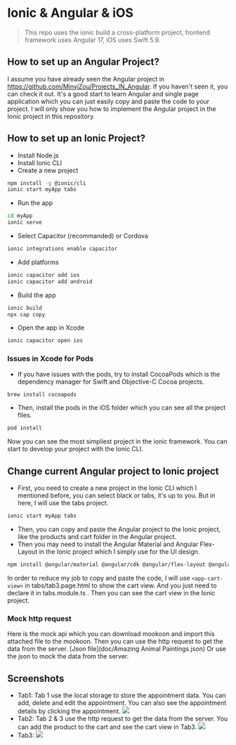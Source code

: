 # Ionic & Angular & iOS

> This repo uses the ionic build a cross-platform project, frontend framework uses Angular 17, iOS uses Swift 5.9.


## How to set up an Angular Project?
I assume you have already seen the Angular project in https://github.com/MinyiZou/Projects_IN_Angular. If you haven't seen it, you can check it out. It's a good start to learn Angular and single page application which you can just easily copy and paste the code to your project. I will only show you how to implement the Angular project in the Ionic project in this repository.


## How to set up an Ionic Project?
- Install Node.js
- Install Ionic CLI
- Create a new project
```bash
npm install -g @ionic/cli
ionic start myApp tabs
```
- Run the app
```bash
cd myApp
ionic serve
```
- Select Capacitor (recommanded) or Cordova
```bash
ionic integrations enable capacitor
```
- Add platforms
```bash
ionic capacitor add ios
ionic capacitor add android
```
- Build the app
```bash
ionic build
npx cap copy
```
- Open the app in Xcode
```bash
ionic capacitor open ios
```

### Issues in Xcode for Pods
- If you have issues with the pods, try to install CocoaPods which is the dependency manager for Swift and Objective-C Cocoa projects.
```bash
brew install cocoapods
```
- Then, install the pods in the iOS folder which you can see all the project files.
```bash
pod install
```

Now you can see the most simpliest project in the ionic framework. You can start to develop your project with the Ionic CLI.

## Change current Angular project to Ionic project
- First, you need to create a new project in the Ionic CLI which I mentioned before, you can select black or tabs, it's up to you. But in here, I will use the tabs project.
```bash
ionic start myApp tabs
```

- Then, you can copy and paste the Angular project to the Ionic project, like the products and cart folder in the Angular project. 
- Then you may need to install the Angular Material and Angular Flex-Layout in the Ionic project which I simply use for the UI design.
```bash
npm install @angular/material @angular/cdk @angular/flex-layout @angular/animations
```

In order to reduce my job to copy and paste the code, I will use `<app-cart-view>` in tabs/tab3.page.html to show the cart view. And you just need to declare it in tabs.module.ts . Then you can see the cart view in the Ionic project.

### Mock http request
Here is the mock api which you can download mookoon and import this attached file to the mookoon. Then you can use the http request to get the data from the server. 
[Json file](doc/Amazing Animal Paintings.json)
Or use the json to mock the data from the server.


## Screenshots
- Tab1: Tab 1 use the local storage to store the appointment data. You can add, delete and edit the appointment. You can also see the appointment details by clicking the appointment.
![](doc/1.png)  
- Tab2: Tab 2 & 3 use the http request to get the data from the server. You can add the product to the cart and see the cart view in Tab3.
![](doc/2.png)  
- Tab3:
![](doc/3.png)  
